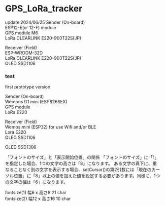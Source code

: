# GPS_LoRa_tracker

update 2024/06/25
Sender (On-board)<br>
ESP12-E(or 12-F) module<br>
GPS module M6<br>
LoRa CLEARLINK E220-900T22S(JP)<br>

Receiver (Field) <br>
ESP-WROOM-32D <br>
LoRa CLEARLINK E220-900T22S(JP) <br>
OLED SSD1106 <br>


### test





first prototype version.

Sender (On-board) <br>
Wemons D1 mini (ESP8266EX) <br>
GPS module <br>
LoRa E220 <br>

Receiver (Field) <br>
Wemos mini (ESP32) for use Wifi and/or BLE <br>
Lora E220 <br>
OLED SSD1106  <br>

OLED SSD1306 

「フォントのサイズ」と「表示開始位置」の関係
「フォントのサイズ」に「1」を指定した場合、1つの文字の高さは「8」になります。
ある文字の真下に、重なることなく別の文字を表示する場合、setCursor()の第2引数には「現在のカーソル位置」に「8」以上の値を加えた値を設定する必要があります。同様に、1つの文字の幅は「6」になります。<br>

fontsize(1)		幅6  x  高さ8			21 char<br>
fontsize(2)		幅12 x 高さ16			10 char<br>

